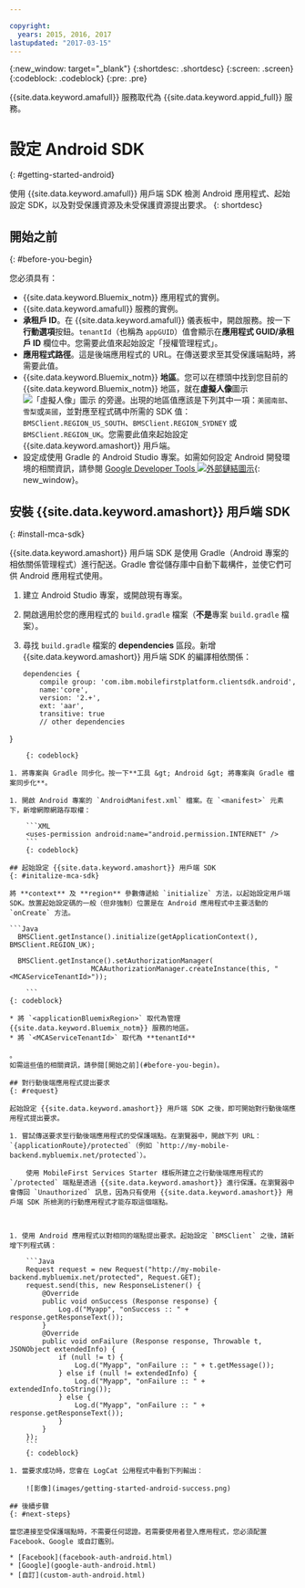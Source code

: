 ```yaml
---

copyright:
  years: 2015, 2016, 2017
lastupdated: "2017-03-15"
---
```

{:new_window: target="_blank"}
{:shortdesc: .shortdesc}
{:screen: .screen}
{:codeblock: .codeblock}
{:pre: .pre}

{{site.data.keyword.amafull}} 服務取代為 {{site.data.keyword.appid_full}} 服務。

# 設定 Android SDK
{: #getting-started-android}

使用 {{site.data.keyword.amafull}} 用戶端 SDK 檢測 Android 應用程式、起始設定 SDK，以及對受保護資源及未受保護資源提出要求。
{: shortdesc}

## 開始之前
{: #before-you-begin}

您必須具有：

* {{site.data.keyword.Bluemix_notm}} 應用程式的實例。
* {{site.data.keyword.amafull}} 服務的實例。
* **承租戶 ID**。在 {{site.data.keyword.amafull}} 儀表板中，開啟服務。按一下**行動選項**按鈕。`tenantId`（也稱為 `appGUID`）值會顯示在**應用程式 GUID/承租戶 ID** 欄位中。您需要此值來起始設定「授權管理程式」。
* **應用程式路徑**。這是後端應用程式的 URL。在傳送要求至其受保護端點時，將需要此值。
* {{site.data.keyword.Bluemix_notm}} **地區**。您可以在標頭中找到您目前的 {{site.data.keyword.Bluemix_notm}} 地區，就在**虛擬人像**圖示 ![「虛擬人像」圖示](images/face.jpg "「虛擬人像」圖示") 的旁邊。出現的地區值應該是下列其中一項：`美國南部`、`雪梨`或`英國`，並對應至程式碼中所需的 SDK 值：`BMSClient.REGION_US_SOUTH`、`BMSClient.REGION_SYDNEY` 或 `BMSClient.REGION_UK`。您需要此值來起始設定 {{site.data.keyword.amashort}} 用戶端。
* 設定成使用 Gradle 的 Android Studio 專案。如需如何設定 Android 開發環境的相關資訊，請參閱 [Google Developer Tools ![外部鏈結圖示](../../icons/launch-glyph.svg "外部鏈結圖示")](http://developer.android.com/sdk/index.html){: new_window}。

## 安裝 {{site.data.keyword.amashort}} 用戶端 SDK
{: #install-mca-sdk}

{{site.data.keyword.amashort}} 用戶端 SDK 是使用 Gradle（Android 專案的相依關係管理程式）進行配送。Gradle 會從儲存庫中自動下載構件，並使它們可供 Android 應用程式使用。

1. 建立 Android Studio 專案，或開啟現有專案。

1. 開啟適用於您的應用程式的 `build.gradle` 檔案（**不是**專案 `build.gradle` 檔案）。

1. 尋找 `build.gradle` 檔案的 **dependencies** 區段。新增 {{site.data.keyword.amashort}} 用戶端 SDK 的編譯相依關係：

	```Gradle
	dependencies {
		compile group: 'com.ibm.mobilefirstplatform.clientsdk.android',    
        name:'core',
        version: '2.+',
        ext: 'aar',
        transitive: true
    	// other dependencies  
}
```
	{: codeblock}

1. 將專案與 Gradle 同步化。按一下**工具 &gt; Android &gt; 將專案與 Gradle 檔案同步化**。

1. 開啟 Android 專案的 `AndroidManifest.xml` 檔案。在 `<manifest>` 元素下，新增網際網路存取權：

	```XML
	<uses-permission android:name="android.permission.INTERNET" />
	```
	{: codeblock}

## 起始設定 {{site.data.keyword.amashort}} 用戶端 SDK
{: #initalize-mca-sdk}

將 **context** 及 **region** 參數傳遞給 `initialize` 方法，以起始設定用戶端 SDK。放置起始設定碼的一般（但非強制）位置是在 Android 應用程式中主要活動的 `onCreate` 方法。

```Java
  BMSClient.getInstance().initialize(getApplicationContext(), BMSClient.REGION_UK);
					
  BMSClient.getInstance().setAuthorizationManager(
					MCAAuthorizationManager.createInstance(this, "<MCAServiceTenantId>"));
						
	```
{: codeblock}

* 將 `<applicationBluemixRegion>` 取代為管理 {{site.data.keyword.Bluemix_notm}} 服務的地區。
* 將 `<MCAServiceTenantId>` 取代為 **tenantId** 

。
如需這些值的相關資訊，請參閱[開始之前](#before-you-begin)。

## 對行動後端應用程式提出要求
{: #request}

起始設定 {{site.data.keyword.amashort}} 用戶端 SDK 之後，即可開始對行動後端應用程式提出要求。

1. 嘗試傳送要求至行動後端應用程式的受保護端點。在瀏覽器中，開啟下列 URL：`{applicationRoute}/protected`（例如 `http://my-mobile-backend.mybluemix.net/protected`）。   

	使用 MobileFirst Services Starter 樣板所建立之行動後端應用程式的 `/protected` 端點是透過 {{site.data.keyword.amashort}} 進行保護。在瀏覽器中會傳回 `Unauthorized` 訊息，因為只有使用 {{site.data.keyword.amashort}} 用戶端 SDK 所檢測的行動應用程式才能存取這個端點。



1. 使用 Android 應用程式以對相同的端點提出要求。起始設定 `BMSClient` 之後，請新增下列程式碼：

	```Java
	Request request = new Request("http://my-mobile-backend.mybluemix.net/protected", Request.GET);
	request.send(this, new ResponseListener() {
		@Override
		public void onSuccess (Response response) {
			Log.d("Myapp", "onSuccess :: " + response.getResponseText());
		}
		@Override
		public void onFailure (Response response, Throwable t, JSONObject extendedInfo) {
			if (null != t) {
				Log.d("Myapp", "onFailure :: " + t.getMessage());
			} else if (null != extendedInfo) {
				Log.d("Myapp", "onFailure :: " + extendedInfo.toString());
			} else {
				Log.d("Myapp", "onFailure :: " + response.getResponseText());
			}
		}
	});
	```
	{: codeblock}

1. 當要求成功時，您會在 LogCat 公用程式中看到下列輸出：

	![影像](images/getting-started-android-success.png)

## 後續步驟
{: #next-steps}

當您連接至受保護端點時，不需要任何認證。若需要使用者登入應用程式，您必須配置 Facebook、Google 或自訂鑑別。

* [Facebook](facebook-auth-android.html)
* [Google](google-auth-android.html)
* [自訂](custom-auth-android.html)

